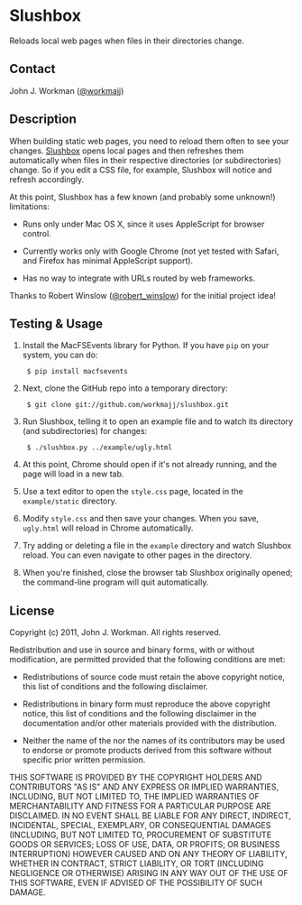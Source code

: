 Slushbox
========

Reloads local web pages when files in their directories change.

Contact
-------

John J. Workman ([@workmajj](https://twitter.com/workmajj))

Description
-----------

When building static web pages, you need to reload them often to see your changes. [Slushbox](http://www.urbandictionary.com/define.php?term=slushbox) opens local pages and then refreshes them automatically when files in their respective directories (or subdirectories) change. So if you edit a CSS file, for example, Slushbox will notice and refresh accordingly.

At this point, Slushbox has a few known (and probably some unknown!) limitations:

* Runs only under Mac OS X, since it uses AppleScript for browser control.

* Currently works only with Google Chrome (not yet tested with Safari, and Firefox has minimal AppleScript support).

* Has no way to integrate with URLs routed by web frameworks.

Thanks to Robert Winslow ([@robert_winslow](http://twitter.com/robert_winslow)) for the initial project idea!

Testing & Usage
---------------

1. Install the MacFSEvents library for Python. If you have ```pip``` on your system, you can do:

        $ pip install macfsevents

2. Next, clone the GitHub repo into a temporary directory:

        $ git clone git://github.com/workmajj/slushbox.git

3. Run Slushbox, telling it to open an example file and to watch its directory (and subdirectories) for changes:

        $ ./slushbox.py ../example/ugly.html

4. At this point, Chrome should open if it's not already running, and the page will load in a new tab.

5. Use a text editor to open the ```style.css``` page, located in the ```example/static``` directory.

6. Modify ```style.css``` and then save your changes. When you save, ```ugly.html``` will reload in Chrome automatically.

7. Try adding or deleting a file in the ```example``` directory and watch Slushbox reload. You can even navigate to other pages in the directory.

8. When you're finished, close the browser tab Slushbox originally opened; the command-line program will quit automatically.

License
-------

Copyright (c) 2011, John J. Workman. All rights reserved.

Redistribution and use in source and binary forms, with or without modification, are permitted provided that the following conditions are met:

* Redistributions of source code must retain the above copyright notice, this list of conditions and the following disclaimer.

* Redistributions in binary form must reproduce the above copyright notice, this list of conditions and the following disclaimer in the documentation and/or other materials provided with the distribution.

* Neither the name of the <organization> nor the names of its contributors may be used to endorse or promote products derived from this software without specific prior written permission.

THIS SOFTWARE IS PROVIDED BY THE COPYRIGHT HOLDERS AND CONTRIBUTORS "AS IS" AND ANY EXPRESS OR IMPLIED WARRANTIES, INCLUDING, BUT NOT LIMITED TO, THE IMPLIED WARRANTIES OF MERCHANTABILITY AND FITNESS FOR A PARTICULAR PURPOSE ARE DISCLAIMED. IN NO EVENT SHALL <COPYRIGHT HOLDER> BE LIABLE FOR ANY DIRECT, INDIRECT, INCIDENTAL, SPECIAL, EXEMPLARY, OR CONSEQUENTIAL DAMAGES (INCLUDING, BUT NOT LIMITED TO, PROCUREMENT OF SUBSTITUTE GOODS OR SERVICES; LOSS OF USE, DATA, OR PROFITS; OR BUSINESS INTERRUPTION) HOWEVER CAUSED AND ON ANY THEORY OF LIABILITY, WHETHER IN CONTRACT, STRICT LIABILITY, OR TORT (INCLUDING NEGLIGENCE OR OTHERWISE) ARISING IN ANY WAY OUT OF THE USE OF THIS SOFTWARE, EVEN IF ADVISED OF THE POSSIBILITY OF SUCH DAMAGE.
